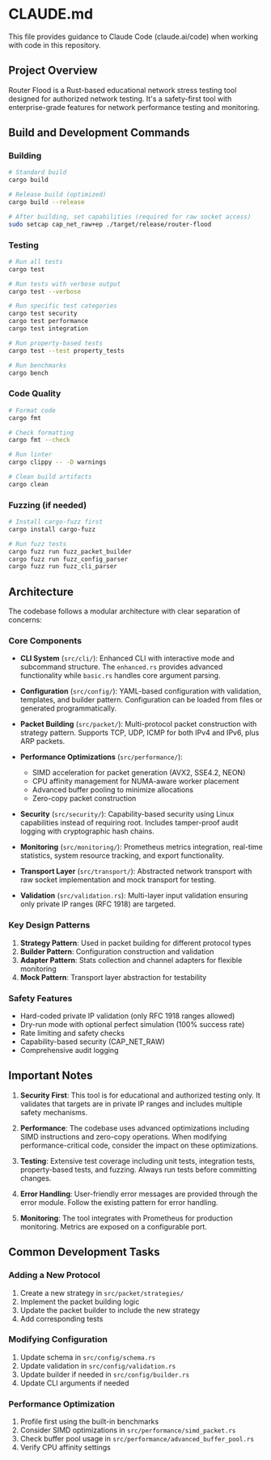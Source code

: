 # CLAUDE.md

This file provides guidance to Claude Code (claude.ai/code) when working with code in this repository.

## Project Overview

Router Flood is a Rust-based educational network stress testing tool designed for authorized network testing. It's a safety-first tool with enterprise-grade features for network performance testing and monitoring.

## Build and Development Commands

### Building
```bash
# Standard build
cargo build

# Release build (optimized)
cargo build --release

# After building, set capabilities (required for raw socket access)
sudo setcap cap_net_raw+ep ./target/release/router-flood
```

### Testing
```bash
# Run all tests
cargo test

# Run tests with verbose output
cargo test --verbose

# Run specific test categories
cargo test security
cargo test performance
cargo test integration

# Run property-based tests
cargo test --test property_tests

# Run benchmarks
cargo bench
```

### Code Quality
```bash
# Format code
cargo fmt

# Check formatting
cargo fmt --check

# Run linter
cargo clippy -- -D warnings

# Clean build artifacts
cargo clean
```

### Fuzzing (if needed)
```bash
# Install cargo-fuzz first
cargo install cargo-fuzz

# Run fuzz tests
cargo fuzz run fuzz_packet_builder
cargo fuzz run fuzz_config_parser
cargo fuzz run fuzz_cli_parser
```

## Architecture

The codebase follows a modular architecture with clear separation of concerns:

### Core Components

- **CLI System** (`src/cli/`): Enhanced CLI with interactive mode and subcommand structure. The `enhanced.rs` provides advanced functionality while `basic.rs` handles core argument parsing.

- **Configuration** (`src/config/`): YAML-based configuration with validation, templates, and builder pattern. Configuration can be loaded from files or generated programmatically.

- **Packet Building** (`src/packet/`): Multi-protocol packet construction with strategy pattern. Supports TCP, UDP, ICMP for both IPv4 and IPv6, plus ARP packets.

- **Performance Optimizations** (`src/performance/`): 
  - SIMD acceleration for packet generation (AVX2, SSE4.2, NEON)
  - CPU affinity management for NUMA-aware worker placement
  - Advanced buffer pooling to minimize allocations
  - Zero-copy packet construction

- **Security** (`src/security/`): Capability-based security using Linux capabilities instead of requiring root. Includes tamper-proof audit logging with cryptographic hash chains.

- **Monitoring** (`src/monitoring/`): Prometheus metrics integration, real-time statistics, system resource tracking, and export functionality.

- **Transport Layer** (`src/transport/`): Abstracted network transport with raw socket implementation and mock transport for testing.

- **Validation** (`src/validation.rs`): Multi-layer input validation ensuring only private IP ranges (RFC 1918) are targeted.

### Key Design Patterns

1. **Strategy Pattern**: Used in packet building for different protocol types
2. **Builder Pattern**: Configuration construction and validation
3. **Adapter Pattern**: Stats collection and channel adapters for flexible monitoring
4. **Mock Pattern**: Transport layer abstraction for testability

### Safety Features

- Hard-coded private IP validation (only RFC 1918 ranges allowed)
- Dry-run mode with optional perfect simulation (100% success rate)
- Rate limiting and safety checks
- Capability-based security (CAP_NET_RAW)
- Comprehensive audit logging

## Important Notes

1. **Security First**: This tool is for educational and authorized testing only. It validates that targets are in private IP ranges and includes multiple safety mechanisms.

2. **Performance**: The codebase uses advanced optimizations including SIMD instructions and zero-copy operations. When modifying performance-critical code, consider the impact on these optimizations.

3. **Testing**: Extensive test coverage including unit tests, integration tests, property-based tests, and fuzzing. Always run tests before committing changes.

4. **Error Handling**: User-friendly error messages are provided through the error module. Follow the existing pattern for error handling.

5. **Monitoring**: The tool integrates with Prometheus for production monitoring. Metrics are exposed on a configurable port.

## Common Development Tasks

### Adding a New Protocol

1. Create a new strategy in `src/packet/strategies/`
2. Implement the packet building logic
3. Update the packet builder to include the new strategy
4. Add corresponding tests

### Modifying Configuration

1. Update schema in `src/config/schema.rs`
2. Update validation in `src/config/validation.rs`
3. Update builder if needed in `src/config/builder.rs`
4. Update CLI arguments if needed

### Performance Optimization

1. Profile first using the built-in benchmarks
2. Consider SIMD optimizations in `src/performance/simd_packet.rs`
3. Check buffer pool usage in `src/performance/advanced_buffer_pool.rs`
4. Verify CPU affinity settings